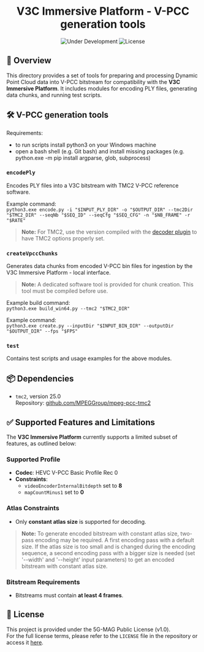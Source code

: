 <h1 align="center">V3C Immersive Platform - V-PCC generation tools</h1>
<p align="center">
  <img src="https://img.shields.io/badge/Status-Under_Development-yellow" alt="Under Development">
  <img src="https://img.shields.io/badge/License-5G--MAG%20Public%20License%20(v1.0)-blue" alt="License">
</p>

## 📖 Overview

This directory provides a set of tools for preparing and processing Dynamic Point Cloud data into V-PCC bitstream for compatibility with the **V3C Immersive Platform**.
It includes modules for encoding PLY files, generating data chunks, and running test scripts.

## 🛠️ V-PCC generation tools 

Requirements:
- to run scripts install python3 on your Windows machine
- open a bash shell (e.g. Git bash) and install missing packages (e.g. python.exe -m pip install argparse, glob, subprocess)

### `encodePly`
Encodes PLY files into a V3C bitstream with TMC2 V-PCC reference software.

Example command:  
`python3.exe encode.py -i "$INPUT_PLY_DIR" -o "$OUTPUT_DIR" --tmc2Dir "$TMC2_DIR" --seqNb "$SEQ_ID" --seqCfg "$SEQ_CFG" -n "$NB_FRAME" -r "$RATE"`

> **Note:** For TMC2, use the version compiled with the [decoder plugin](https://github.com/5G-MAG/rt-v3c-decoder-plugin) to have TMC2 options properly set.

### `createVpccChunks`
Generates data chunks from encoded V-PCC bin files for ingestion by the V3C Immersive Platform - local interface.

> **Note:** A dedicated software tool is provided for chunk creation. This tool must be compiled before use.

Example build command:  
`python3.exe build_win64.py --tmc2 "$TMC2_DIR"`

Example command:  
`python3.exe create.py --inputDir "$INPUT_BIN_DIR" --outputDir "$OUTPUT_DIR" --fps "$FPS"`

### `test`
Contains test scripts and usage examples for the above modules.


## 📦 Dependencies

- `tmc2`, version 25.0  
  Repository: [github.com/MPEGGroup/mpeg-pcc-tmc2](https://github.com/MPEGGroup/mpeg-pcc-tmc2.git)
  
## ✅ Supported Features and Limitations

The **V3C Immersive Platform** currently supports a limited subset of features, as outlined below:

### Supported Profile
- **Codec**: HEVC V-PCC Basic Profile Rec 0
- **Constraints**:
  - `videoEncoderInternalBitdepth` set to **8**
  - `mapCountMinus1` set to **0**

### Atlas Constraints
- Only **constant atlas size** is supported for decoding.

> **Note:** To generate encoded bitstream with constant atlas size, two-pass encoding may be required. A first encoding pass with a default size. If the atlas size is too small and is changed during the encoding sequence, a second encoding pass with a bigger size is needed (set '--width' and '--height' input parameters) to get an encoded bitstream with constant atlas size.

### Bitstream Requirements
- Bitstreams must contain **at least 4 frames**.

## 📄 License

This project is provided under the 5G-MAG Public License (v1.0).  
For the full license terms, please refer to the `LICENSE` file in the repository or access it [here](https://drive.google.com/file/d/1cinCiA778IErENZ3JN52VFW-1ffHpx7Z/view).
